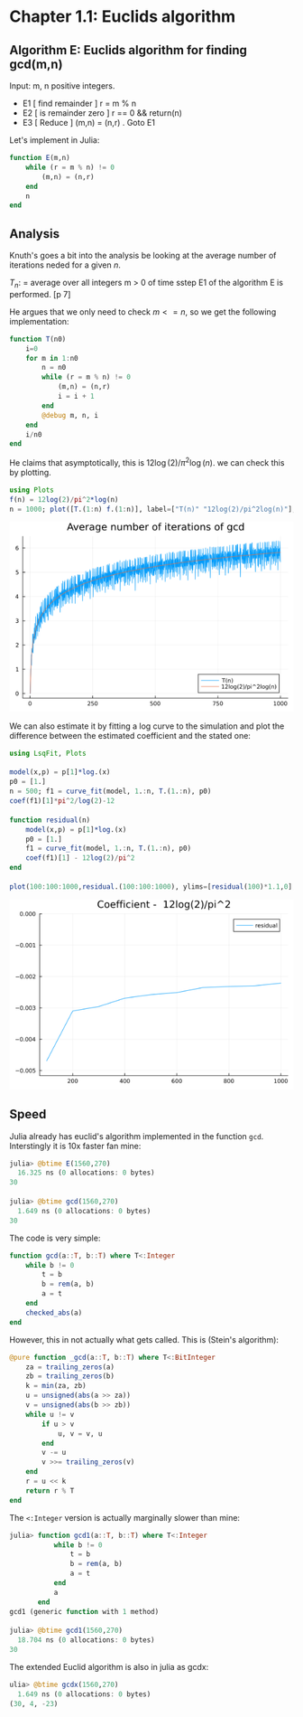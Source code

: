 # Chapter 1.1: Euclids algorithm

## Algorithm E: Euclids algorithm for finding gcd(m,n)

Input: m, n positive integers.

* E1 [ find remainder ] r = m % n
* E2 [ is remainder zero ] r == 0 && return(n)
* E3 [ Reduce ] (m,n) = (n,r) . Goto E1

Let's implement in Julia:

``` julia
function E(m,n)
    while (r = m % n) != 0
        (m,n) = (n,r)
    end
    n
end

```

## Analysis

Knuth's goes a bit into the analysis be looking at the average number of iterations neded for a given $n$.

$T_n$: = average over all integers m > 0 of time sstep E1 of the algorithm E is performed. [p 7]


He argues that we only need to check $m <= n$, so we get the following implementation:

``` julia
function T(n0)
    i=0
    for m in 1:n0
        n = n0
        while (r = m % n) != 0
            (m,n) = (n,r)
            i = i + 1
        end
        @debug m, n, i
    end
    i/n0
end
```

He claims that asymptotically, this is $12\log(2)/\pi^2 \log(n)$.
we can check this by plotting.

``` julia
using Plots
f(n) = 12log(2)/pi^2*log(n)
n = 1000; plot([T.(1:n) f.(1:n)], label=["T(n)" "12log(2)/pi^2log(n)"], title="Average number of iterations of gcd")
```

![gcd iterations](img/1.1_euclid/gcd_iters.png)


We can also estimate it by fitting a log curve to the simulation and plot the difference between the estimated coefficient and the stated one:

``` julia
using LsqFit, Plots

model(x,p) = p[1]*log.(x)
p0 = [1.]
n = 500; f1 = curve_fit(model, 1.:n, T.(1.:n), p0)
coef(f1)[1]*pi^2/log(2)-12

function residual(n)
    model(x,p) = p[1]*log.(x)
    p0 = [1.]
    f1 = curve_fit(model, 1.:n, T.(1.:n), p0)
    coef(f1)[1] - 12log(2)/pi^2
end

plot(100:100:1000,residual.(100:100:1000), ylims=[residual(100)*1.1,0], label="residual", title="Coefficient -  12log(2)/pi^2")

```

![model convergence](img/1.1_euclid/gcd_model_convergence.png)


## Speed

Julia already has euclid's algorithm implemented in the function `gcd`.
Interstingly it is 10x faster fan mine:

``` julia
julia> @btime E(1560,270)
  16.325 ns (0 allocations: 0 bytes)
30

julia> @btime gcd(1560,270)
  1.649 ns (0 allocations: 0 bytes)
30
```

The code is very simple: 

``` julia
function gcd(a::T, b::T) where T<:Integer
    while b != 0
        t = b
        b = rem(a, b)
        a = t
    end
    checked_abs(a)
end

```

However, this in not actually what gets called. This is (Stein's algorithm):

``` julia
@pure function _gcd(a::T, b::T) where T<:BitInteger
    za = trailing_zeros(a)
    zb = trailing_zeros(b)
    k = min(za, zb)
    u = unsigned(abs(a >> za))
    v = unsigned(abs(b >> zb))
    while u != v
        if u > v
            u, v = v, u
        end
        v -= u
        v >>= trailing_zeros(v)
    end
    r = u << k
    return r % T
end

```

The `<:Integer` version is actually marginally slower than mine:

``` julia
julia> function gcd1(a::T, b::T) where T<:Integer
           while b != 0
               t = b
               b = rem(a, b)
               a = t
           end
           a
       end
gcd1 (generic function with 1 method)

julia> @btime gcd1(1560,270)
  18.704 ns (0 allocations: 0 bytes)
30
```

The extended Euclid algorithm is also in julia as gcdx:

``` julia
ulia> @btime gcdx(1560,270)
  1.649 ns (0 allocations: 0 bytes)
(30, 4, -23)

```
